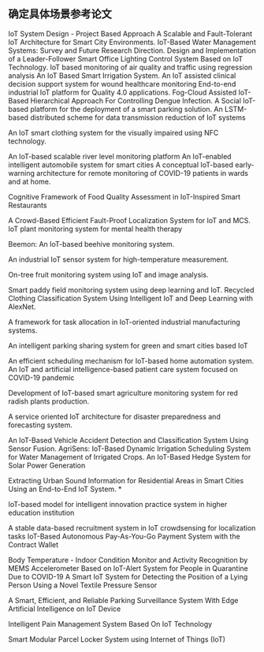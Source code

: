 ## 确定具体场景参考论文

IoT System Design - Project Based Approach
A Scalable and Fault-Tolerant IoT Architecture for Smart City Environments.
IoT-Based Water Management Systems: Survey and Future Research Direction.
Design and Implementation of a Leader-Follower Smart Office Lighting Control System Based on IoT Technology.
IoT based monitoring of air quality and traffic using regression analysis
An IoT Based Smart Irrigation System.
An IoT assisted clinical decision support system for wound healthcare monitoring
End-to-end industrial IoT platform for Quality 4.0 applications.
Fog-Cloud Assisted IoT-Based Hierarchical Approach For Controlling Dengue Infection.
A Social IoT-based platform for the deployment of a smart parking solution.
An LSTM-based distributed scheme for data transmission reduction of IoT systems

An IoT smart clothing system for the visually impaired using NFC technology.

An IoT-based scalable river level monitoring platform
An IoT-enabled intelligent automobile system for smart cities
A conceptual IoT-based early-warning architecture for remote monitoring of COVID-19 patients in wards and at home.

Cognitive Framework of Food Quality Assessment in IoT-Inspired Smart Restaurants

A Crowd-Based Efficient Fault-Proof Localization System for IoT and MCS.
IoT plant monitoring system for mental health therapy

Beemon: An IoT-based beehive monitoring system.

An industrial IoT sensor system for high-temperature measurement.

On-tree fruit monitoring system using IoT and image analysis.

Smart paddy field monitoring system using deep learning and IoT.
Recycled Clothing Classification System Using Intelligent IoT and Deep Learning with AlexNet.

A framework for task allocation in IoT-oriented industrial manufacturing systems.

An intelligent parking sharing system for green and smart cities based IoT

An efficient scheduling mechanism for IoT-based home automation system.
An IoT and artificial intelligence-based patient care system focused on COVID-19 pandemic

Development of IoT-based smart agriculture monitoring system for red radish plants production.

A service oriented IoT architecture for disaster preparedness and forecasting system.

An IoT-Based Vehicle Accident Detection and Classification System Using Sensor Fusion.
AgriSens: IoT-Based Dynamic Irrigation Scheduling System for Water Management of Irrigated Crops.
An IoT-Based Hedge System for Solar Power Generation

Extracting Urban Sound Information for Residential Areas in Smart Cities Using an End-to-End IoT System. *

IoT-based model for intelligent innovation practice system in higher education institution

A stable data-based recruitment system in IoT crowdsensing for localization tasks
IoT-Based Autonomous Pay-As-You-Go Payment System with the Contract Wallet

Body Temperature - Indoor Condition Monitor and Activity Recognition by MEMS Accelerometer Based on IoT-Alert System for People in Quarantine Due to COVID-19
A Smart IoT System for Detecting the Position of a Lying Person Using a Novel Textile Pressure Sensor

A Smart, Efficient, and Reliable Parking Surveillance System With Edge Artificial Intelligence on IoT Device

Intelligent Pain Management System Based On IoT Technology

Smart Modular Parcel Locker System using Internet of Things (IoT)